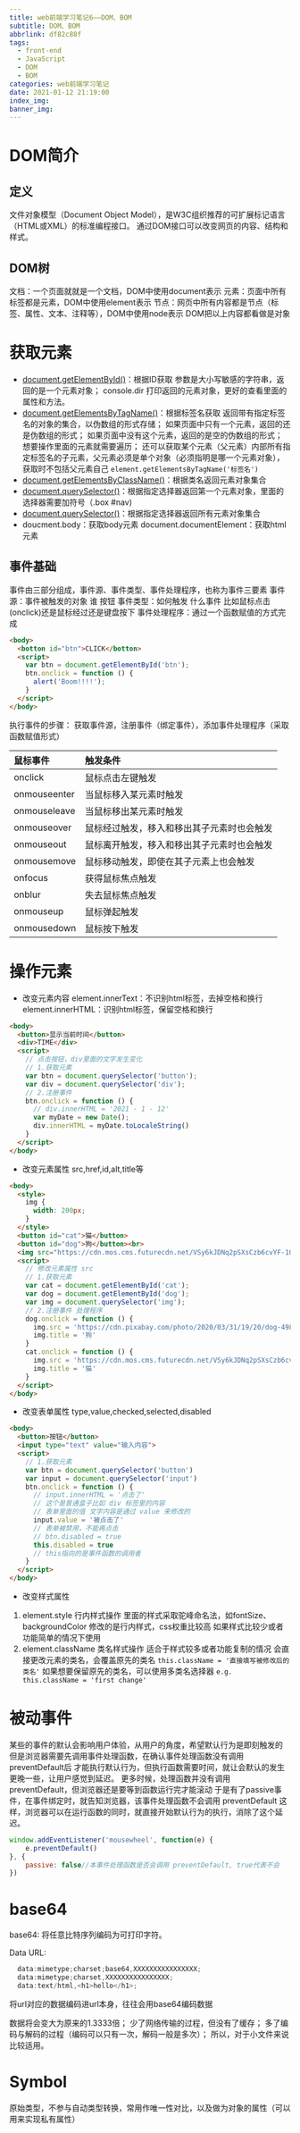 ```yaml
---
title: web前端学习笔记6——DOM、BOM
subtitle: DOM、BOM
abbrlink: df82c88f
tags:
  - front-end
  - JavaScript
  - DOM
  - BOM
categories: web前端学习笔记
date: 2021-01-12 21:19:00
index_img:
banner_img:
---
```


# DOM简介
## 定义
文件对象模型（Document Object Model），是W3C组织推荐的可扩展标记语言（HTML或XML）的标准编程接口。
通过DOM接口可以改变网页的内容、结构和样式。

## DOM树
文档：一个页面就就是一个文档，DOM中使用document表示
元素：页面中所有标签都是元素，DOM中使用element表示
节点：网页中所有内容都是节点（标签、属性、文本、注释等），DOM中使用node表示
DOM把以上内容都看做是对象

# 获取元素
- [document.getElementById()](https://developer.mozilla.org/zh-CN/docs/Web/API/Document/getElementById)：根据ID获取
参数是大小写敏感的字符串，返回的是一个元素对象；
console.dir 打印返回的元素对象，更好的查看里面的属性和方法。
- [document.getElementsByTagName()](https://developer.mozilla.org/zh-CN/docs/Web/API/Document/getElementsByTagName)：根据标签名获取
返回带有指定标签名的对象的集合，以伪数组的形式存储；
如果页面中只有一个元素，返回的还是伪数组的形式；
如果页面中没有这个元素，返回的是空的伪数组的形式；
想要操作里面的元素就需要遍历；
还可以获取某个元素（父元素）内部所有指定标签名的子元素，父元素必须是单个对象（必须指明是哪一个元素对象），获取时不包括父元素自己
`element.getElementsByTagName('标签名')`
- [document.getElementsByClassName()](https://developer.mozilla.org/zh-CN/docs/Web/API/Document/getElementsByClassName)：根据类名返回元素对象集合
- [document.querySelector()](https://developer.mozilla.org/zh-CN/docs/Web/API/Document/querySelector)：根据指定选择器返回第一个元素对象，里面的选择器需要加符号（.box #nav)
- [document.querySelector()](https://developer.mozilla.org/zh-CN/docs/Web/API/Document/querySelectorAll)：根据指定选择器返回所有元素对象集合
- doucment.body：获取body元素
document.documentElement：获取html元素

## 事件基础
事件由三部分组成，事件源、事件类型、事件处理程序，也称为事件三要素
事件源：事件被触发的对象 谁 按钮 
事件类型：如何触发 什么事件 比如鼠标点击(onclick)还是鼠标经过还是键盘按下
事件处理程序：通过一个函数赋值的方式完成
```html
<body>
  <botton id="btn">CLICK</botton>
  <script>
    var btn = document.getElementById('btn');
    btn.onclick = function () {
      alert('Boom!!!!');
    }
  </script>
</body>
```
执行事件的步骤：
获取事件源，注册事件（绑定事件），添加事件处理程序（采取函数赋值形式）

鼠标事件|触发条件
:-|:-
onclick|鼠标点击左键触发
onmouseenter|当鼠标移入某元素时触发
onmouseleave|当鼠标移出某元素时触发
onmouseover|鼠标经过触发，移入和移出其子元素时也会触发
onmouseout|鼠标离开触发，移入和移出其子元素时也会触发
onmousemove|鼠标移动触发，即使在其子元素上也会触发
onfocus|获得鼠标焦点触发
onblur|失去鼠标焦点触发
onmouseup|鼠标弹起触发
onmousedown|鼠标按下触发

# 操作元素
- 改变元素内容
element.innerText：不识别html标签，去掉空格和换行
element.innerHTML：识别html标签，保留空格和换行
```html
<body>
  <button>显示当前时间</button>
  <div>TIME</div>
  <script>
    // 点击按钮，div里面的文字发生变化
    // 1.获取元素
    var btn = document.querySelector('button');
    var div = document.querySelector('div');
    // 2.注册事件
    btn.onclick = function () {
      // div.innerHTML = '2021 - 1 - 12'
      var myDate = new Date();
      div.innerHTML = myDate.toLocaleString()
    }
  </script>
</body>
```

- 改变元素属性
src,href,id,alt,title等
```html
<body>
  <style>
    img {
      width: 200px;
    }
  </style>
  <button id="cat">猫</button>
  <button id="dog">狗</button><br>
  <img src="https://cdn.mos.cms.futurecdn.net/VSy6kJDNq2pSXsCzb6cvYF-1024-80.jpg.webp" alt="" title="猫">
  <script>
    // 修改元素属性 src
    // 1.获取元素
    var cat = document.getElementById('cat');
    var dog = document.getElementById('dog');
    var img = document.querySelector('img');
    // 2.注册事件 处理程序
    dog.onclick = function () {
      img.src = 'https://cdn.pixabay.com/photo/2020/03/31/19/20/dog-4988985_1280.jpg'
      img.title = '狗'
    }
    cat.onclick = function () {
      img.src = 'https://cdn.mos.cms.futurecdn.net/VSy6kJDNq2pSXsCzb6cvYF-1024-80.jpg.webp'
      img.title = '猫'
    }
  </script>
</body>
```

- 改变表单属性
type,value,checked,selected,disabled
```html
<body>
  <button>按钮</button>
  <input type="text" value="输入内容">
  <script>
    // 1.获取元素
    var btn = document.querySelector('button')
    var input = document.querySelector('input')
    btn.onclick = function () {
      // input.innerHTML = '点击了' 
      // 这个是普通盒子比如 div 标签里的内容
      // 表单里面的值 文字内容是通过 value 来修改的
      input.value = '被点击了'
      // 表单被禁用，不能再点击
      // btn.disabled = true
      this.disabled = true
      // this指向的是事件函数的调用者
    }
  </script>
</body>
```

- 改变样式属性
1. element.style     行内样式操作
里面的样式采取驼峰命名法，如fontSize、backgroundColor
修改的是行内样式，css权重比较高
如果样式比较少或者功能简单的情况下使用
2. element.className 类名样式操作
适合于样式较多或者功能复制的情况
会直接更改元素的类名，会覆盖原先的类名
`this.className = '直接填写被修改后的类名'`
如果想要保留原先的类名，可以使用多类名选择器
`e.g. this.className = 'first change'`


# 被动事件
某些的事件的默认会影响用户体验，从用户的角度，希望默认行为是即刻触发的
但是浏览器需要先调用事件处理函数，在确认事件处理函数没有调用 preventDefault后
才能执行默认行为，但执行函数需要时间，就让会默认的发生更晚一些，让用户感觉到延迟。
更多时候，处理函数并没有调用 preventDefault，但浏览器还是要等到函数运行完才能滚动
于是有了passive事件，在事件绑定时，就告知浏览器，该事件处理函数不会调用 preventDefault
这样，浏览器可以在运行函数的同时，就直接开始默认行为的执行，消除了这个延迟。
```js
window.addEventListener('mousewheel', function(e) {
    e.preventDefault() 
}, {
    passive: false//本事件处理函数是否会调用 preventDefault, true代表不会
})
```

# base64
base64:
  将任意比特序列编码为可打印字符。

Data URL:
```js
  data:mimetype;charset;base64,XXXXXXXXXXXXXXXX;
  data:mimetype;charset,XXXXXXXXXXXXXXXX;
  data:text/html,<h1>hello</h1>;
```
  将url对应的数据编码进url本身，往往会用base64编码数据

数据将会变大为原来的1.3333倍；
少了网络传输的过程，但没有了缓存；
多了编码与解码的过程（编码可以只有一次，解码一般是多次）；
所以，对于小文件来说比较适用。

# Symbol
原始类型，不参与自动类型转换，常用作唯一性对比，以及做为对象的属性（可以用来实现私有属性）
